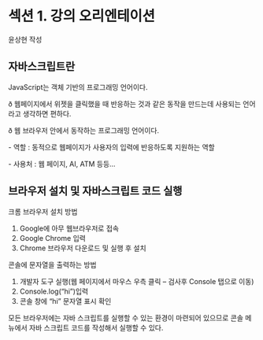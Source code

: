 # 섹션 1. 강의 오리엔테이션

윤상현 작성

 

## 자바스크립트란

JavaScript는 객체 기반의 프로그래밍 언어이다.

ð 웹페이지에서 위젯을 클릭했을 때 반응하는 것과 같은 동작을 만드는데 사용되는 언어라고 생각하면 편하다.

ð 웹 브라우저 안에서 동작하는 프로그래밍 언어이다.

\-    역할 : 동적으로 웹페이지가 사용자의 입력에 반응하도록 지원하는 역할

\-    사용처 : 웹 페이지, AI, ATM 등등…

 

## 브라우저 설치 및 자바스크립트 코드 실행

크롬 브라우저 설치 방법

1. Google에 아무 웹브라우저로 접속
2. Google Chrome 입력
3. Chrome 브라우저 다운로드 및 실행 후 설치

 

콘솔에 문자열을 출력하는 방법

1. 개발자 도구 실행(웹 페이지에서 마우스 우측 클릭 – 검사후 Console 탭으로 이동)
2. Console.log(“hi”)입력
3. 콘솔 창에 “hi” 문자열 표시 확인

 

모든 브라우저에는 자바 스크립트를 실행할 수 있는 환경이 마련되어 있으므로 콘솔 메뉴에서 자바 스크립트 코드를 작성해서 실행할 수 있다.
